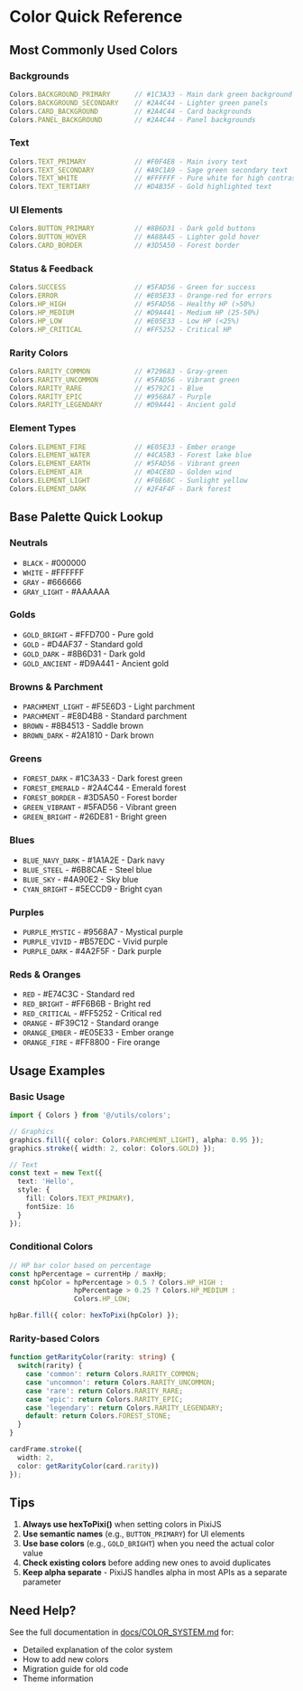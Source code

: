 # Color Quick Reference

## Most Commonly Used Colors

### Backgrounds
```typescript
Colors.BACKGROUND_PRIMARY      // #1C3A33 - Main dark green background
Colors.BACKGROUND_SECONDARY    // #2A4C44 - Lighter green panels
Colors.CARD_BACKGROUND         // #2A4C44 - Card backgrounds
Colors.PANEL_BACKGROUND        // #2A4C44 - Panel backgrounds
```

### Text
```typescript
Colors.TEXT_PRIMARY            // #F0F4E8 - Main ivory text
Colors.TEXT_SECONDARY          // #A9C1A9 - Sage green secondary text
Colors.TEXT_WHITE              // #FFFFFF - Pure white for high contrast
Colors.TEXT_TERTIARY           // #D4B35F - Gold highlighted text
```

### UI Elements
```typescript
Colors.BUTTON_PRIMARY          // #8B6D31 - Dark gold buttons
Colors.BUTTON_HOVER            // #A88A45 - Lighter gold hover
Colors.CARD_BORDER             // #3D5A50 - Forest border
```

### Status & Feedback
```typescript
Colors.SUCCESS                 // #5FAD56 - Green for success
Colors.ERROR                   // #E05E33 - Orange-red for errors
Colors.HP_HIGH                 // #5FAD56 - Healthy HP (>50%)
Colors.HP_MEDIUM               // #D9A441 - Medium HP (25-50%)
Colors.HP_LOW                  // #E05E33 - Low HP (<25%)
Colors.HP_CRITICAL             // #FF5252 - Critical HP
```

### Rarity Colors
```typescript
Colors.RARITY_COMMON           // #729683 - Gray-green
Colors.RARITY_UNCOMMON         // #5FAD56 - Vibrant green
Colors.RARITY_RARE             // #5792C1 - Blue
Colors.RARITY_EPIC             // #9568A7 - Purple
Colors.RARITY_LEGENDARY        // #D9A441 - Ancient gold
```

### Element Types
```typescript
Colors.ELEMENT_FIRE            // #E05E33 - Ember orange
Colors.ELEMENT_WATER           // #4CA5B3 - Forest lake blue
Colors.ELEMENT_EARTH           // #5FAD56 - Vibrant green
Colors.ELEMENT_AIR             // #D4CE8D - Golden wind
Colors.ELEMENT_LIGHT           // #F0E68C - Sunlight yellow
Colors.ELEMENT_DARK            // #2F4F4F - Dark forest
```

## Base Palette Quick Lookup

### Neutrals
- `BLACK` - #000000
- `WHITE` - #FFFFFF
- `GRAY` - #666666
- `GRAY_LIGHT` - #AAAAAA

### Golds
- `GOLD_BRIGHT` - #FFD700 - Pure gold
- `GOLD` - #D4AF37 - Standard gold
- `GOLD_DARK` - #8B6D31 - Dark gold
- `GOLD_ANCIENT` - #D9A441 - Ancient gold

### Browns & Parchment
- `PARCHMENT_LIGHT` - #F5E6D3 - Light parchment
- `PARCHMENT` - #E8D4B8 - Standard parchment
- `BROWN` - #8B4513 - Saddle brown
- `BROWN_DARK` - #2A1810 - Dark brown

### Greens
- `FOREST_DARK` - #1C3A33 - Dark forest green
- `FOREST_EMERALD` - #2A4C44 - Emerald forest
- `FOREST_BORDER` - #3D5A50 - Forest border
- `GREEN_VIBRANT` - #5FAD56 - Vibrant green
- `GREEN_BRIGHT` - #26DE81 - Bright green

### Blues
- `BLUE_NAVY_DARK` - #1A1A2E - Dark navy
- `BLUE_STEEL` - #6B8CAE - Steel blue
- `BLUE_SKY` - #4A90E2 - Sky blue
- `CYAN_BRIGHT` - #5ECCD9 - Bright cyan

### Purples
- `PURPLE_MYSTIC` - #9568A7 - Mystical purple
- `PURPLE_VIVID` - #B57EDC - Vivid purple
- `PURPLE_DARK` - #4A2F5F - Dark purple

### Reds & Oranges
- `RED` - #E74C3C - Standard red
- `RED_BRIGHT` - #FF6B6B - Bright red
- `RED_CRITICAL` - #FF5252 - Critical red
- `ORANGE` - #F39C12 - Standard orange
- `ORANGE_EMBER` - #E05E33 - Ember orange
- `ORANGE_FIRE` - #FF8800 - Fire orange

## Usage Examples

### Basic Usage
```typescript
import { Colors } from '@/utils/colors';

// Graphics
graphics.fill({ color: Colors.PARCHMENT_LIGHT), alpha: 0.95 });
graphics.stroke({ width: 2, color: Colors.GOLD) });

// Text
const text = new Text({
  text: 'Hello',
  style: {
    fill: Colors.TEXT_PRIMARY),
    fontSize: 16
  }
});
```

### Conditional Colors
```typescript
// HP bar color based on percentage
const hpPercentage = currentHp / maxHp;
const hpColor = hpPercentage > 0.5 ? Colors.HP_HIGH :
                hpPercentage > 0.25 ? Colors.HP_MEDIUM :
                Colors.HP_LOW;

hpBar.fill({ color: hexToPixi(hpColor) });
```

### Rarity-based Colors
```typescript
function getRarityColor(rarity: string) {
  switch(rarity) {
    case 'common': return Colors.RARITY_COMMON;
    case 'uncommon': return Colors.RARITY_UNCOMMON;
    case 'rare': return Colors.RARITY_RARE;
    case 'epic': return Colors.RARITY_EPIC;
    case 'legendary': return Colors.RARITY_LEGENDARY;
    default: return Colors.FOREST_STONE;
  }
}

cardFrame.stroke({ 
  width: 2, 
  color: getRarityColor(card.rarity)) 
});
```

## Tips

1. **Always use hexToPixi()** when setting colors in PixiJS
2. **Use semantic names** (e.g., `BUTTON_PRIMARY`) for UI elements
3. **Use base colors** (e.g., `GOLD_BRIGHT`) when you need the actual color value
4. **Check existing colors** before adding new ones to avoid duplicates
5. **Keep alpha separate** - PixiJS handles alpha in most APIs as a separate parameter

## Need Help?

See the full documentation in [docs/COLOR_SYSTEM.md](./COLOR_SYSTEM.md) for:
- Detailed explanation of the color system
- How to add new colors
- Migration guide for old code
- Theme information
